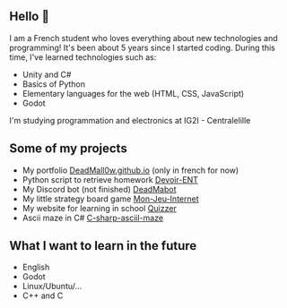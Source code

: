 ## Hello 👋
I am a French student who loves everything about new technologies and programming! It's been about 5 years since I started coding. 
During this time, I've learned technologies such as:
- Unity and C#
- Basics of Python
- Elementary languages for the web (HTML, CSS, JavaScript)
- Godot

I'm studying programmation and electronics at IG2I - Centralelille

## Some of my projects
- My portfolio [DeadMall0w.github.io](https://deadmall0w.github.io/) (only in french for now)
- Python script to retrieve homework [Devoir-ENT](https://github.com/DeadMall0w/Devoir-ENT)
- My Discord bot (not finished) [DeadMabot](https://github.com/DeadMall0w/DeadMabot)
- My little strategy board game [Mon-Jeu-Internet](https://deadmall0w.github.io/Mon-jeu-Internet/)
- My website for learning in school [Quizzer](https://github.com/DeadMall0w/Quizzer)
- Ascii maze in C# [C-sharp-asciil-maze](https://github.com/DeadMall0w/C-sharp-asciil-maze)

## What I want to learn in the future
- English
- Godot
- Linux/Ubuntu/...
- C++ and C

